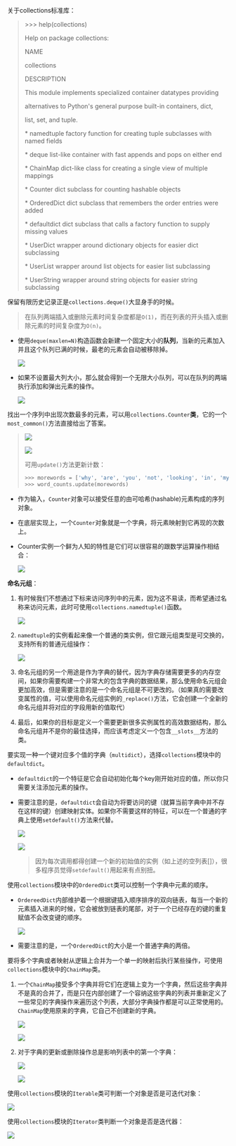 关于collections标准库：

> \>>> help(collections)
>
> Help on package collections:
>
>  
>
> NAME
>
>   collections
>
>  
>
> DESCRIPTION
>
>   This module implements specialized container datatypes providing
>
>   alternatives to Python's general purpose built-in containers, dict,
>
>   list, set, and tuple.
>
>  
>
>   \* namedtuple  factory function for creating tuple subclasses with named fields
>
>   \* deque    list-like container with fast appends and pops on either end
>
>   \* ChainMap   dict-like class for creating a single view of multiple mappings
>
>   \* Counter   dict subclass for counting hashable objects
>
>   \* OrderedDict dict subclass that remembers the order entries were added
>
>   \* defaultdict dict subclass that calls a factory function to supply missing values
>
>   \* UserDict   wrapper around dictionary objects for easier dict subclassing
>
>   \* UserList   wrapper around list objects for easier list subclassing
>
>   \* UserString  wrapper around string objects for easier string subclassing

保留有限历史记录正是`collections.deque()`大显身手的时候。

> 在队列两端插入或删除元素时间复杂度都是`O(1)`，而在列表的开头插入或删除元素的时间复杂度为`O(n)`。

- 使用`deque(maxlen=N)`构造函数会新建一个固定大小的**队列**，当新的元素加入并且这个队列已满的时候，最老的元素会自动被移除掉。

    ![](https://chua-n.gitee.io/blog-images/notebooks/Python/244.png)

- 如果不设置最大列大小，那么就会得到一个无限大小队列，可以在队列的两端执行添加和弹出元素的操作。

    ![](https://chua-n.gitee.io/blog-images/notebooks/Python/245.png)

找出一个序列中出现次数最多的元素，可以用`collections.Counter`**类**，它的一个`most_common()`方法直接给出了答案。

> ![](https://chua-n.gitee.io/blog-images/notebooks/Python/247.png)
>
> ![](https://chua-n.gitee.io/blog-images/notebooks/Python/248.png)
>
> 可用`update()`方法更新计数：
>
> ```python
> >>> morewords = ['why', 'are', 'you', 'not', 'looking', 'in', 'my', 'eyes']
> >>> word_counts.update(morewords)
> ```

- 作为输入，`Counter`对象可以接受任意的由可哈希(hashable)元素构成的序列对象。

- 在底层实现上，一个`Counter`对象就是一个字典，将元素映射到它再现的次数上。

- Counter实例一个鲜为人知的特性是它们可以很容易的跟数学运算操作相结合：

    ![](https://chua-n.gitee.io/blog-images/notebooks/Python/246.png)

**命名元组**：

1. 有时候我们不想通过下标来访问序列中的元素，因为这不易读，而希望通过名称来访问元素，此时可使用`collections.namedtuple()`函数。

    ![](https://chua-n.gitee.io/blog-images/notebooks/Python/249.png)

2. `namedtuple`的实例看起来像一个普通的类实例，但它跟元组类型是可交换的，支持所有的普通元组操作：

    ![](https://chua-n.gitee.io/blog-images/notebooks/Python/250.png)

3. 命名元组的另一个用途是作为字典的替代，因为字典存储需要更多的内存空间，如果你需要构建一个非常大的包含字典的数据结果，那么使用命名元组会更加高效，但是需要注意的是一个命名元组是不可更改的。（如果真的需要改变属性的值，可以使用命名元组实例的`_replace()`方法，它会创建一个全新的命名元组并将对应的字段用新的值取代）

4. 最后，如果你的目标是定义一个需要更新很多实例属性的高效数据结构，那么命名元组并不是你的最佳选择，而应该考虑定义一个包含`__slots__`方法的类。

要实现一种一个键对应多个值的字典（`multidict`），选择`collections`模块中的`defaultdict`。

- `defaultdict`的一个特征是它会自动初始化每个key刚开始对应的值，所以你只需要关注添加元素的操作。

- 需要注意的是，`defaultdict`会自动为将要访问的键（就算当前字典中并不存在这样的键）创建映射实体。如果你不需要这样的特征，可以在一个普通的字典上使用`setdefault()`方法来代替。

    ![](https://chua-n.gitee.io/blog-images/notebooks/Python/251.png)

    ![](https://chua-n.gitee.io/blog-images/notebooks/Python/252.png)

    > 因为每次调用都得创建一个新的初始值的实例（如上述的空列表[]），很多程序员觉得`setdefault()`用起来有点别扭。

使用`collections`模块中的`OrderedDict`类可以控制一个字典中元素的顺序。

- `OrdereedDict`内部维护着一个根据键插入顺序排序的双向链表，每当一个新的元素插入进来的时候，它会被放到链表的尾部，对于一个已经存在的键的重复赋值不会改变键的顺序。

    ![](https://chua-n.gitee.io/blog-images/notebooks/Python/253.png)

- 需要注意的是，一个`OrderedDict`的大小是一个普通字典的两倍。

要将多个字典或者映射从逻辑上合并为一个单一的映射后执行某些操作，可使用`collections`模块中的`ChainMap`类。

1. 一个`ChainMap`接受多个字典并将它们在逻辑上变为一个字典，然后这些字典并不是真的合并了，而是只在内部创建了一个容纳这些字典的列表并重新定义了一些常见的字典操作来遍历这个列表，大部分字典操作都是可以正常使用的。`ChainMap`使用原来的字典，它自己不创建新的字典。

    ![](https://chua-n.gitee.io/blog-images/notebooks/Python/254.png)

    ![](https://chua-n.gitee.io/blog-images/notebooks/Python/255.png)

2. 对于字典的更新或删除操作总是影响列表中的第一个字典：

    ![](https://chua-n.gitee.io/blog-images/notebooks/Python/256.png)

    ![](https://chua-n.gitee.io/blog-images/notebooks/Python/257.png)

使用`collections`模块的`Iterable`类可判断一个对象是否是可迭代对象：

![](https://chua-n.gitee.io/blog-images/notebooks/Python/258.png)

使用`collections`模块的`Iterator`类判断一个对象是否是迭代器：

![](https://chua-n.gitee.io/blog-images/notebooks/Python/259.png)